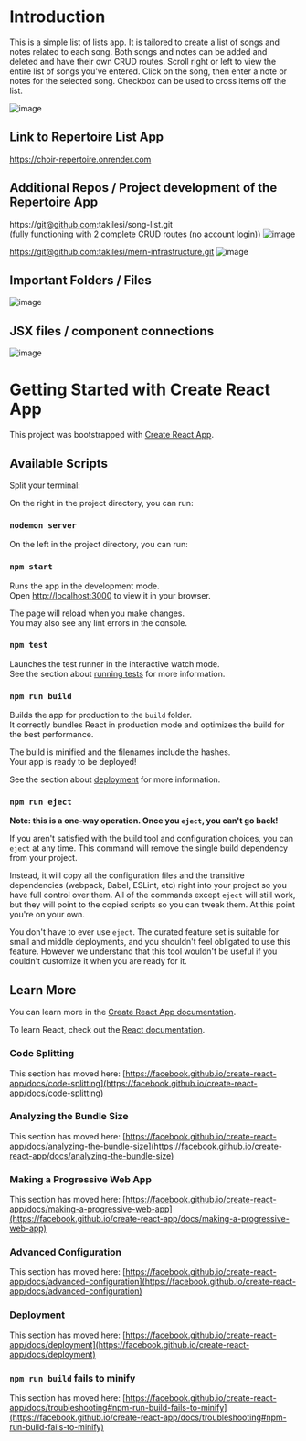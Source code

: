 # Introduction

This is a simple list of lists app. It is tailored to create a list of songs and notes related to each song. Both songs and notes can be added and deleted and have their own CRUD routes. Scroll right or left to view the entire list of songs you've entered. Click on the song, then enter a note or notes for the selected song. Checkbox can be used to cross items off the list. 

![image](https://github.com/takilesi/mern-repertoire/assets/124453486/07686fb0-3ff1-4456-80d1-2d7715deddd3)

## Link to Repertoire List App 

https://choir-repertoire.onrender.com

## Additional Repos / Project development of the Repertoire App 

https://git@github.com:takilesi/song-list.git   
(fully functioning with 2 complete CRUD routes (no account login))
![image](https://github.com/takilesi/mern-repertoire/assets/124453486/d4947dc8-e88b-4dc5-a6f2-0cee46cad2d0)

[https://git@github.com:takilesi/mern-infrastructure.git](https://github.com/takilesi/mern-infrastructure)
![image](https://github.com/takilesi/mern-repertoire/assets/124453486/f737c3f3-9ccd-497d-9166-73bfb620ac46)

## Important Folders / Files 

![image](https://github.com/takilesi/mern-repertoire/assets/124453486/2d078b42-33df-4c59-b815-a4e1977248ed)

## JSX files / component connections 

![image](https://github.com/takilesi/mern-repertoire/assets/124453486/ff474399-36fd-45f9-84d3-7445c6ad4376)

# Getting Started with Create React App

This project was bootstrapped with [Create React App](https://github.com/facebook/create-react-app).

## Available Scripts

Split your terminal: 

  On the right in the project directory, you can run:
  
### `nodemon server`

  On the left in the project directory, you can run:

### `npm start`

Runs the app in the development mode.\
Open [http://localhost:3000](http://localhost:3000) to view it in your browser.

The page will reload when you make changes.\
You may also see any lint errors in the console.

### `npm test`

Launches the test runner in the interactive watch mode.\
See the section about [running tests](https://facebook.github.io/create-react-app/docs/running-tests) for more information.

### `npm run build`

Builds the app for production to the `build` folder.\
It correctly bundles React in production mode and optimizes the build for the best performance.

The build is minified and the filenames include the hashes.\
Your app is ready to be deployed!

See the section about [deployment](https://facebook.github.io/create-react-app/docs/deployment) for more information.

### `npm run eject`

**Note: this is a one-way operation. Once you `eject`, you can't go back!**

If you aren't satisfied with the build tool and configuration choices, you can `eject` at any time. This command will remove the single build dependency from your project.

Instead, it will copy all the configuration files and the transitive dependencies (webpack, Babel, ESLint, etc) right into your project so you have full control over them. All of the commands except `eject` will still work, but they will point to the copied scripts so you can tweak them. At this point you're on your own.

You don't have to ever use `eject`. The curated feature set is suitable for small and middle deployments, and you shouldn't feel obligated to use this feature. However we understand that this tool wouldn't be useful if you couldn't customize it when you are ready for it.

## Learn More

You can learn more in the [Create React App documentation](https://facebook.github.io/create-react-app/docs/getting-started).

To learn React, check out the [React documentation](https://reactjs.org/).

### Code Splitting

This section has moved here: [https://facebook.github.io/create-react-app/docs/code-splitting](https://facebook.github.io/create-react-app/docs/code-splitting)

### Analyzing the Bundle Size

This section has moved here: [https://facebook.github.io/create-react-app/docs/analyzing-the-bundle-size](https://facebook.github.io/create-react-app/docs/analyzing-the-bundle-size)

### Making a Progressive Web App

This section has moved here: [https://facebook.github.io/create-react-app/docs/making-a-progressive-web-app](https://facebook.github.io/create-react-app/docs/making-a-progressive-web-app)

### Advanced Configuration

This section has moved here: [https://facebook.github.io/create-react-app/docs/advanced-configuration](https://facebook.github.io/create-react-app/docs/advanced-configuration)

### Deployment

This section has moved here: [https://facebook.github.io/create-react-app/docs/deployment](https://facebook.github.io/create-react-app/docs/deployment)

### `npm run build` fails to minify

This section has moved here: [https://facebook.github.io/create-react-app/docs/troubleshooting#npm-run-build-fails-to-minify](https://facebook.github.io/create-react-app/docs/troubleshooting#npm-run-build-fails-to-minify)
